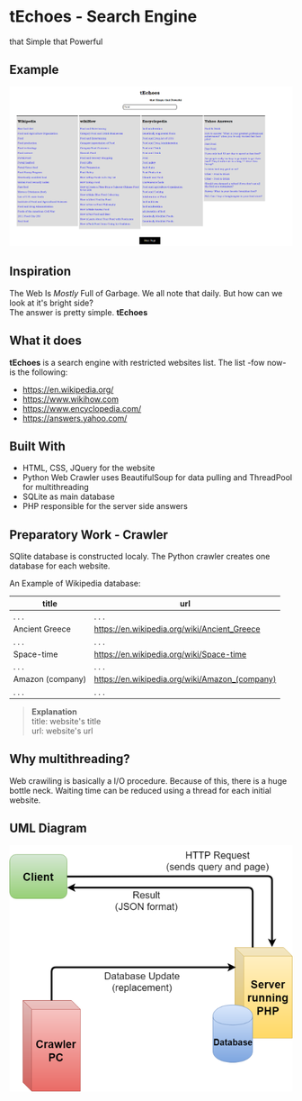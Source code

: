 # tEchoes - Search Engine
that Simple that Powerful

## Example
![Example](_images/example.png)

## Inspiration
The Web Is *Mostly* Full of Garbage. We all note that daily. But how can we look at it's bright side?<br/>The answer is pretty simple. **tEchoes**
## What it does
**tEchoes** is a search engine with restricted websites list. The list -fow now- is the following:
- https://en.wikipedia.org/
- https://www.wikihow.com
- https://www.encyclopedia.com/
- https://answers.yahoo.com/

## Built With
- HTML, CSS, JQuery for the website
- Python Web Crawler uses BeautifulSoup for data pulling and ThreadPool for multithreading
- SQLite as main database
- PHP responsible for the server side answers

## Preparatory Work - Crawler
SQlite database is constructed localy. The Python crawler creates one database for each website.

An Example of Wikipedia database:

title|url
|-|-
|. . .|. . .|
|Ancient Greece|https://en.wikipedia.org/wiki/Ancient_Greece|
|. . .|. . .|
|Space-time|https://en.wikipedia.org/wiki/Space-time|
|. . .|. . .|
|Amazon (company)|https://en.wikipedia.org/wiki/Amazon_(company)|
|. . .|. . .|
>**Explanation**\
> title: website's title\
> url: website's url

## Why multithreading?
Web crawiling is basically a I/O procedure. Because of this, there is a huge bottle neck. Waiting time can be reduced using a thread for each initial website.

## UML Diagram
![Example](_images/diagram.png)
